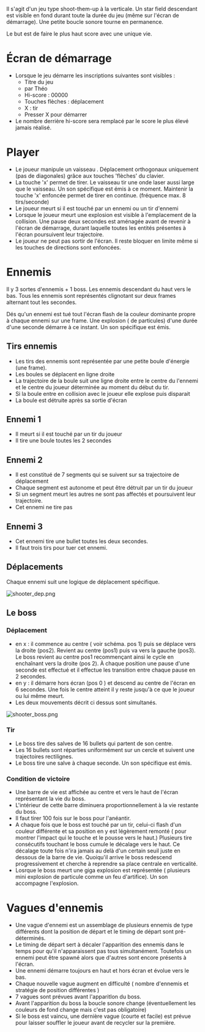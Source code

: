 Il s'agit d'un jeu type shoot-them-up à la verticale. Un star field descendant est visible en fond durant toute la durée du jeu (même sur l'écran de démarrage). Une petite boucle sonore tourne en permanence.

Le but est de faire le plus haut score avec une unique vie.

# Écran de démarrage

* Lorsque le jeu démarre les inscriptions suivantes sont visibles : 
  * Titre du jeu
  * par Théo
  * Hi-score : 00000
  * Touches flèches : déplacement
  * X : tir
  * Presser X pour démarrer
* Le nombre derrière hi-score sera remplacé par le score le plus élevé jamais réalisé.

# Player

* Le joueur manipule un vaisseau . Déplacement orthogonaux uniquement (pas de diagonales) grâce aux touches 'flèches' du clavier. 
* La touche 'x' permet de tirer.  Le vaisseau tir une onde laser aussi large que le vaisseau.  Un son spécifique est émis à ce moment. Maintenir la touche 'x' enfoncée permet de tirer en continue. (fréquence max. 8 tirs/seconde)
* Le joueur  meurt si il est touché par un ennemi ou un tir d'ennemi
* Lorsque le joueur meurt une explosion est visible à l'emplacement de la collision. Une pause deux secondes est aménagée avant de revenir à l'écran de démarrage, durant laquelle toutes les entités présentes à l'écran poursuivent leur trajectoire.
* Le joueur ne peut pas sortir de l'écran. Il reste bloquer en limite même si les touches de directions sont enfoncées.

# Ennemis

Il y 3 sortes d'ennemis + 1 boss. Les ennemis descendant du haut vers le bas. Tous les ennemis sont représentés clignotant sur deux frames alternant tout les secondes.

Dés qu'un ennemi est tué tout l'écran flash de la couleur dominante propre à chaque ennemi sur une frame. Une explosion ( de particules) d'une durée d'une seconde démarre à ce instant.  Un son spécifique est émis.

## Tirs ennemis

* Les tirs des ennemis sont représentée par une petite boule d'énergie (une frame).
* Les boules se déplacent en ligne droite
* La trajectoire de la boule suit une ligne droite entre le centre du l'ennemi et le centre du joueur déterminée au moment du début du tir. 
* Si la boule entre en collision avec le joueur elle explose puis disparait
* La boule est détruite après sa sortie d'écran

## Ennemi 1

* Il meurt si il est touché par un tir du joueur
* Il tire une boule toutes les 2 secondes

## Ennemi 2

* Il est constitué de 7 segments qui se suivent sur sa trajectoire de déplacement
* Chaque segment est autonome et peut être détruit par un tir du joueur
* Si un segment meurt les autres ne sont pas affectés et poursuivent leur trajectoire.
* Cet ennemi ne tire pas

## Ennemi 3

* Cet ennemi tire une bullet toutes les deux secondes.
* Il faut trois tirs pour tuer cet ennemi.

## Déplacements

Chaque ennemi suit une logique de déplacement spécifique.

![shooter_dep.png](https://files.nuclino.com/files/2f2cd419-1532-4201-9c00-ff86c88cce3b/shooter_dep.png)

## Le boss

### Déplacement

* en x : il commence au centre ( voir schéma. pos 1) puis se déplace vers la droite (pos2). Revient au centre (pos1) puis va vers la gauche (pos3). Le boss revient au centre pos1 recommençant ainsi le cycle en enchaînant vers la droite (pos 2). À chaque position une pause d'une seconde est effectué et il effectue les transition entre chaque pause en 2 secondes.
* en y : il démarre hors écran (pos 0 ) et descend au centre de l'écran en 6 secondes. Une fois le centre atteint il y reste jusqu'à ce que le joueur ou lui même meurt.
* Les deux mouvements décrit ci dessus sont simultanés.

![shooter_boss.png](https://files.nuclino.com/files/054ad22f-366b-44d1-9593-550b26ecef78/shooter_boss.png)

### Tir

* Le boss tire des salves de 16 bullets qui partent de son centre. 
* Les 16 bullets sont réparties uniformément sur un cercle et suivent une trajectoires rectilignes.
* Le boss tire une salve à chaque seconde. Un son spécifique est émis.

### Condition de victoire

* Une barre de vie est affichée au centre et vers le haut de l'écran représentant la vie du boss. 
* L'intérieur de cette barre diminuera proportionnellement à la vie restante du boss.
* Il faut tirer 100 fois sur le boss pour l'anéantir.
* A chaque fois que le boss est touché par un tir, celui-ci flash d'un couleur différente et sa position en y est légèrement remonté ( pour montrer l'impact qui le touche et le pousse vers le haut.)  Plusieurs tire consécutifs touchant le boss cumule le décalage vers le haut. Ce décalage toute fois n'ira jamais au delà d'un certain seuil juste en dessous de la barre de vie. Quoiqu'il arrive le boss redescend progressivement et cherche à reprendre sa place centrale en verticalité.
* Losrque le boss meurt une giga explosion est représentée ( plusieurs mini explosion de particule comme un feu d'artifice). Un son accompagne l'explosion.

# Vagues d'ennemis

* Une vague d'ennemi est un assemblage de plusieurs ennemis de type différents dont la position de départ et le timing de départ sont pré-déterminés.
* Le timing de départ sert à décaler l'apparition des ennemis dans le temps pour qu'il n'apparaissent pas tous simultanément. Toutefois un ennemi peut être spawné alors que d'autres sont encore présents à l'écran.
* Une ennemi démarre toujours en haut et hors écran et évolue vers le bas.
* Chaque nouvelle vague augment en difficulté ( nombre d'ennemis et stratégie de position différentes )
* 7 vagues sont prévues avant l'apparitIon du boss.
* Avant l'apparition du boss la boucle sonore change (éventuellement les couleurs de fond change mais c'est pas obligatoire)
* Si le boss est vaincu, une dernière vague (courte et facile) est prévue pour laisser souffler le joueur avant de recycler sur la première. 
